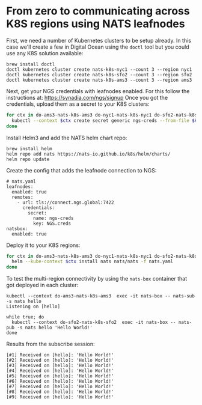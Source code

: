 # From zero to communicating across K8S regions using NATS leafnodes

First, we need a number of Kubernetes clusters to be setup already. In
this case we'll create a few in Digital Ocean using the `doctl` tool but
you could use any K8S solution available:

```
brew install doctl
doctl kubernetes cluster create nats-k8s-nyc1 --count 3 --region nyc1
doctl kubernetes cluster create nats-k8s-sfo2 --count 3 --region sfo2
doctl kubernetes cluster create nats-k8s-ams3 --count 3 --region ams3
```

Next, get your NGS credentials with leafnodes enabled.  For this follow the instructions at: https://synadia.com/ngs/signup
Once you got the credentials, upload them as a secret to your K8S clusters:

```sh
for ctx in do-ams3-nats-k8s-ams3 do-nyc1-nats-k8s-nyc1 do-sfo2-nats-k8s-sfo2; do
  kubectl --context $ctx create secret generic ngs-creds --from-file $HOME/.nkeys/creds/synadia/NGS/NGS.creds
done
```

Install Helm3 and add the NATS helm chart repo:

```
brew install helm
helm repo add nats https://nats-io.github.io/k8s/helm/charts/
helm repo update
```

Create the config that adds the leafnode connection to NGS:

```
# nats.yaml
leafnodes:
  enabled: true
  remotes:
    - url: tls://connect.ngs.global:7422
      credentials:
        secret:
          name: ngs-creds
          key: NGS.creds
natsbox:
  enabled: true
```

Deploy it to your K8S regions:

```sh
for ctx in do-ams3-nats-k8s-ams3 do-nyc1-nats-k8s-nyc1 do-sfo2-nats-k8s-sfo2; do
  helm --kube-context $ctx install nats nats/nats -f nats.yaml
done
```

To test the multi-region connectivity by using the `nats-box` container that got deployed in each cluster:

```
kubectl --context do-ams3-nats-k8s-ams3  exec -it nats-box -- nats-sub -s nats hello
Listening on [hello]

while true; do
  kubectl --context do-sfo2-nats-k8s-sfo2  exec -it nats-box -- nats-pub -s nats hello 'Hello World!'
done
```

Results from the subscribe session:

```
[#1] Received on [hello]: 'Hello World!'
[#2] Received on [hello]: 'Hello World!'
[#3] Received on [hello]: 'Hello World!'
[#4] Received on [hello]: 'Hello World!'
[#5] Received on [hello]: 'Hello World!'
[#6] Received on [hello]: 'Hello World!'
[#7] Received on [hello]: 'Hello World!'
[#8] Received on [hello]: 'Hello World!'
[#9] Received on [hello]: 'Hello World!'
```
